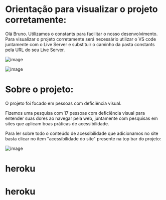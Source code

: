 # Orientação para visualizar o projeto corretamente:

Olá Bruno. Utilizamos o constants para facilitar o nosso desenvolvimento. 
Para visualizar o projeto corretamente será necessário utilizar o VS code juntamente com o Live Server e substituir o caminho da pasta constants pela URL do seu Live Server.

![image](https://user-images.githubusercontent.com/79736834/117735200-5f488e00-b1cb-11eb-8e15-804e1a0539ea.png)

![image](https://user-images.githubusercontent.com/79736834/117734975-f7924300-b1ca-11eb-95a0-ec11c24c88be.png)

# Sobre o projeto:

O projeto foi focado em pessoas com deficiência visual.

Fizemos uma pesquisa com 17 pessoas com deficiência visual para entender suas dores ao navegar pela web, juntamente com pesquisas em sites que aplicam boas práticas de acessibilidade.

Para ler sobre todo o conteúdo de acessibilidade que adicionamos no site basta clicar no item "acessibilidade do site" presente na top bar do projeto:

![image](https://user-images.githubusercontent.com/79736834/117735718-66bc6700-b1cc-11eb-829c-5124c518d267.png)
# heroku
# heroku
